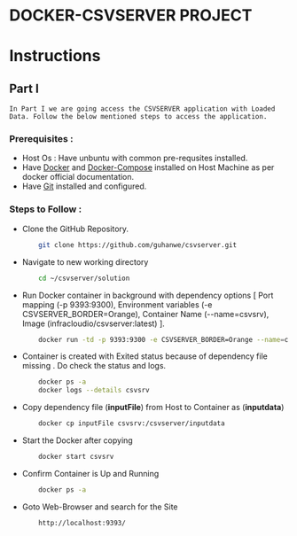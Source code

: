 # DOCKER-CSVSERVER PROJECT

# Instructions
## Part I
    
    In Part I we are going access the CSVSERVER application with Loaded Data. Follow the below mentioned steps to access the application. 

### Prerequisites :
- Host Os : Have unbuntu with common pre-requsites installed.
- Have [Docker](https://docs.docker.com/engine/install/ubuntu/) and [Docker-Compose](https://docs.docker.com/compose/install/) installed on Host Machine as per docker official documentation.
- Have [Git](https://git-scm.com/download/linux) installed and configured.

### Steps to Follow :
- Clone the GitHub Repository.
    ```bash
        git clone https://github.com/guhanwe/csvserver.git
    ```
- Navigate to new working directory
    ```bash
        cd ~/csvserver/solution
    ```
- Run Docker container in background with dependency options [ Port mapping (-p 9393:9300), Environment variables (-e CSVSERVER_BORDER=Orange), Container Name (--name=csvsrv), Image (infracloudio/csvserver:latest) ]. 
    ```bash
        docker run -td -p 9393:9300 -e CSVSERVER_BORDER=Orange --name=csvsrv infracloudio/csvserver:latest
    ```
- Container is created  with Exited status because of dependency file missing . Do check the status and logs.
    ```bash
        docker ps -a
        docker logs --details csvsrv
    ```
- Copy dependency file (**inputFile**) from Host to Container as (**inputdata**)
    ```bash
        docker cp inputFile csvsrv:/csvserver/inputdata
    ```
- Start the Docker after copying
    ```bash
        docker start csvsrv
    ```
- Confirm Container is Up and Running
    ```bash
        docker ps -a
    ```
- Goto Web-Browser and search for the Site
    ```html
        http://localhost:9393/
    ```

